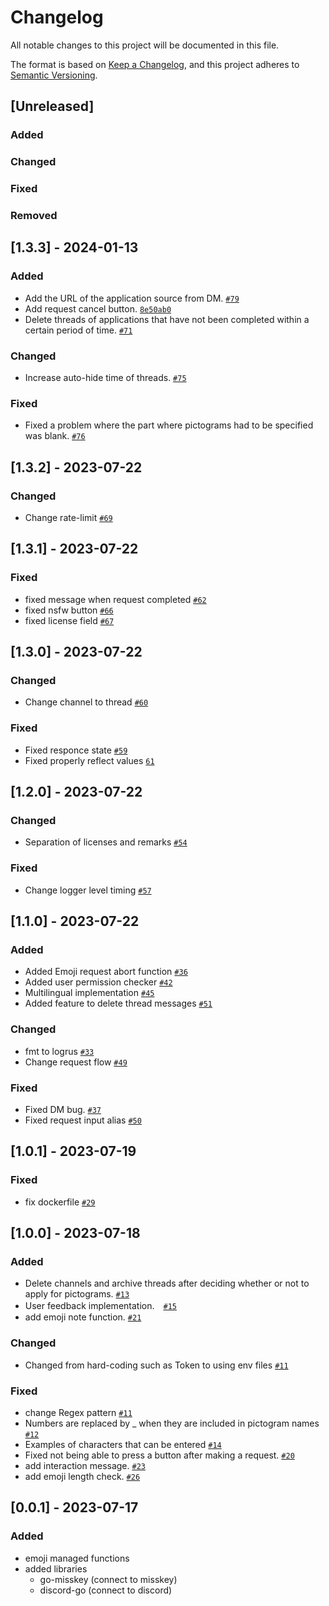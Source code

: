 # Changelog

All notable changes to this project will be documented in this file.

The format is based on [Keep a Changelog](https://keepachangelog.com/en/1.0.0/),
and this project adheres to [Semantic Versioning](https://semver.org/spec/v2.0.0.html).

## [Unreleased]

### Added

### Changed

### Fixed

### Removed

## [1.3.3] - 2024-01-13
### Added
- Add the URL of the application source from DM. [`#79`](https://github.com/niwaniwa/MisskeyEmojiBot/issues/79)
- Add request cancel button. [`8e50ab0`](https://github.com/niwaniwa/MisskeyEmojiBot/commit/8e50ab092e383b31a2d52a64122ebf1c1fe5848e)
- Delete threads of applications that have not been completed within a certain period of time. [`#71`](https://github.com/niwaniwa/MisskeyEmojiBot/issues/71)

### Changed
- Increase auto-hide time of threads. [`#75`](https://github.com/niwaniwa/MisskeyEmojiBot/issues/75)

### Fixed
- Fixed a problem where the part where pictograms had to be specified was blank. [`#76`](https://github.com/niwaniwa/MisskeyEmojiBot/issues/76)

## [1.3.2] - 2023-07-22

### Changed
- Change rate-limit [`#69`](https://github.com/niwaniwa/MisskeyEmojiBot/pull/69)

## [1.3.1] - 2023-07-22

### Fixed
- fixed message when request completed [`#62`](https://github.com/niwaniwa/MisskeyEmojiBot/pull/62)
- fixed nsfw button [`#66`](https://github.com/niwaniwa/MisskeyEmojiBot/pull/66)
- fixed license field [`#67`](https://github.com/niwaniwa/MisskeyEmojiBot/pull/67)

## [1.3.0] - 2023-07-22

### Changed
- Change channel to thread [`#60`](https://github.com/niwaniwa/MisskeyEmojiBot/pull/60)

### Fixed
- Fixed responce state [`#59`](https://github.com/niwaniwa/MisskeyEmojiBot/pull/59)
- Fixed properly reflect values [`61`](https://github.com/niwaniwa/MisskeyEmojiBot/pull/61)

## [1.2.0] - 2023-07-22

### Changed
- Separation of licenses and remarks [`#54`](https://github.com/niwaniwa/MisskeyEmojiBot/pull/55)

### Fixed
- Change logger level timing [`#57`](https://github.com/niwaniwa/MisskeyEmojiBot/pull/57)

## [1.1.0] - 2023-07-22

### Added
- Added Emoji request abort function [`#36`](https://github.com/niwaniwa/MisskeyEmojiBot/pull/36)
- Added user permission checker [`#42`](https://github.com/niwaniwa/MisskeyEmojiBot/pull/42)
- Multilingual implementation [`#45`](https://github.com/niwaniwa/MisskeyEmojiBot/pull/45)
- Added feature to delete thread messages [`#51`](https://github.com/niwaniwa/MisskeyEmojiBot/pull/51)

### Changed
- fmt to logrus [`#33`](https://github.com/niwaniwa/MisskeyEmojiBot/pull/33)
- Change request flow [`#49`](https://github.com/niwaniwa/MisskeyEmojiBot/pull/49)

### Fixed
- Fixed DM bug. [`#37`](https://github.com/niwaniwa/MisskeyEmojiBot/pull/37)
- Fixed request input alias [`#50`](https://github.com/niwaniwa/MisskeyEmojiBot/pull/50)

## [1.0.1] - 2023-07-19

### Fixed
- fix dockerfile [`#29`](https://github.com/niwaniwa/MisskeyEmojiBot/pull/29)

## [1.0.0] - 2023-07-18

### Added
- Delete channels and archive threads after deciding whether or not to apply for pictograms. [`#13`](https://github.com/niwaniwa/MisskeyEmojiBot/pull/13)
- User feedback implementation.　[`#15`](https://github.com/niwaniwa/MisskeyEmojiBot/pull/15)
- add emoji note function. [`#21`](https://github.com/niwaniwa/MisskeyEmojiBot/pull/21)

### Changed
- Changed from hard-coding such as Token to using env files [`#11`](https://github.com/niwaniwa/MisskeyEmojiBot/pull/11)

### Fixed
- change Regex pattern [`#11`](https://github.com/niwaniwa/MisskeyEmojiBot/pull/11)
- Numbers are replaced by _ when they are included in pictogram names [`#12`](https://github.com/niwaniwa/MisskeyEmojiBot/pull/12)
- Examples of characters that can be entered [`#14`](https://github.com/niwaniwa/MisskeyEmojiBot/pull/14)
- Fixed not being able to press a button after making a request. [`#20`](https://github.com/niwaniwa/MisskeyEmojiBot/pull/20)
- add interaction message. [`#23`](https://github.com/niwaniwa/MisskeyEmojiBot/pull/23)
- add emoji length check. [`#26`](https://github.com/niwaniwa/MisskeyEmojiBot/pull/26)

## [0.0.1] - 2023-07-17
### Added
- emoji managed functions
- added libraries
  - go-misskey (connect to misskey)
  - discord-go (connect to discord)
